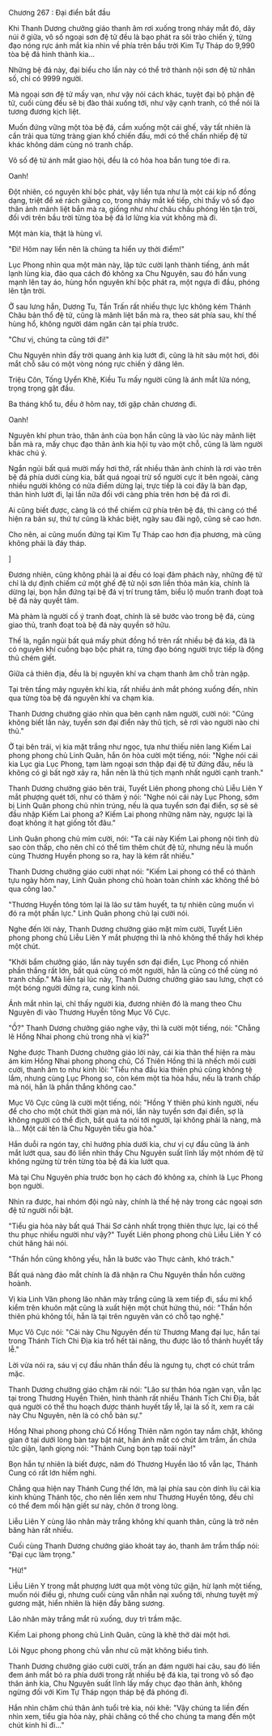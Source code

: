 




Chương 267 : Đại điển bắt đầu


Khi Thanh Dương chưởng giáo thanh âm rơi xuống trong nháy mắt đó, dãy núi ở giữa, vô số ngoại sơn đệ tử đều là bạo phát ra sôi trào chiến ý, từng đạo nóng rực ánh mắt kia nhìn về phía trên bầu trời Kim Tự Tháp do 9,990 tòa bệ đá hình thành kia...

Những bệ đá này, đại biểu cho lần này có thể trở thành nội sơn đệ tử nhân số, chỉ có 9999 người.

Mà ngoại sơn đệ tử mấy vạn, như vậy nói cách khác, tuyệt đại bộ phận đệ tử, cuối cùng đều sẽ bị đào thải xuống tới, như vậy cạnh tranh, có thể nói là tương đương kịch liệt.

Muốn đứng vững một tòa bệ đá, cầm xuống một cái ghế, vậy tất nhiên là cần trải qua từng tràng gian khổ chiến đấu, mới có thể chấn nhiếp đệ tử khác không dám cùng nó tranh chấp.

Vô số đệ tử ánh mắt giao hội, đều là có hỏa hoa bắn tung tóe đi ra.

Oanh!

Đột nhiên, có nguyên khí bộc phát, vậy liền tựa như là một cái kíp nổ đồng dạng, triệt để xé rách giằng co, trong nháy mắt kế tiếp, chỉ thấy vô số đạo thân ảnh mãnh liệt bắn mà ra, giống như như châu chấu phóng lên tận trời, đối với trên bầu trời từng tòa bệ đá lơ lửng kia vút không mà đi.

Một màn kia, thật là hùng vĩ.

"Đi! Hôm nay liền nên là chúng ta hiển uy thời điểm!"

Lục Phong nhìn qua một màn này, lập tức cười lạnh thành tiếng, ánh mắt lạnh lùng kia, đảo qua cách đó không xa Chu Nguyên, sau đó hắn vung mạnh lên tay áo, hùng hồn nguyên khí bộc phát ra, một ngựa đi đầu, phóng lên tận trời.

Ở sau lưng hắn, Dương Tu, Tần Trấn rất nhiều thực lực không kém Thánh Châu bản thổ đệ tử, cũng là mãnh liệt bắn mà ra, theo sát phía sau, khí thế hùng hổ, không người dám ngăn cản tại phía trước.

"Chư vị, chúng ta cũng tới đi!"

Chu Nguyên nhìn đầy trời quang ảnh kia lướt đi, cũng là hít sâu một hơi, đôi mắt chỗ sâu có một vòng nóng rực chiến ý dâng lên.

Triệu Côn, Tống Uyển Khê, Kiều Tu mấy người cũng là ánh mắt lửa nóng, trọng trọng gật đầu.

Ba tháng khổ tu, đều ở hôm nay, tới gặp chân chương đi.

Oanh!

Nguyên khí phun trào, thân ảnh của bọn hắn cũng là vào lúc này mãnh liệt bắn mà ra, mấy chục đạo thân ảnh kia hội tụ vào một chỗ, cũng là làm người khác chú ý.

Ngắn ngủi bất quá mười mấy hơi thở, rất nhiều thân ảnh chính là rơi vào trên bệ đá phía dưới cùng kia, bất quá ngoại trừ số người cực ít bên ngoài, càng nhiều người không có nửa điểm dừng lại, trực tiếp là coi đây là bàn đạp, thân hình lướt đi, lại lần nữa đối với càng phía trên hơn bệ đá rơi đi.

Ai cũng biết được, càng là có thể chiếm cứ phía trên bệ đá, thì càng có thể hiện ra bản sự, thứ tự cũng là khác biệt, ngày sau đãi ngộ, cũng sẽ cao hơn.

Cho nên, ai cũng muốn đứng tại Kim Tự Tháp cao hơn địa phương, mà cũng không phải là đáy tháp.

]

Đương nhiên, cũng không phải là ai đều có loại đảm phách này, những đệ tử chỉ là dự định chiếm cứ một ghế đệ tử nội sơn liền thỏa mãn kia, chính là dừng lại, bọn hắn đứng tại bệ đá vị trí trung tâm, biểu lộ muốn tranh đoạt toà bệ đá này quyết tâm.

Mà phàm là người cố ý tranh đoạt, chính là sẽ bước vào trong bệ đá, cùng giao thủ, tranh đoạt toà bệ đá này quyền sở hữu.

Thế là, ngắn ngủi bất quá mấy phút đồng hồ trên rất nhiều bệ đá kia, đã là có nguyên khí cuồng bạo bộc phát ra, từng đạo bóng người trực tiếp là động thủ chém giết.

Giữa cả thiên địa, đều là bị nguyên khí va chạm thanh âm chỗ tràn ngập.

Tại trên tầng mây nguyên khí kia, rất nhiều ánh mắt phóng xuống đến, nhìn qua từng tòa bệ đá nguyên khí va chạm kia.

Thanh Dương chưởng giáo nhìn qua bên cạnh năm người, cười nói: "Cũng không biết lần này, tuyển sơn đại điển này thủ tịch, sẽ rơi vào người nào chi thủ."

Ở tại bên trái, vị kia mặt trắng như ngọc, tựa như thiếu niên lang Kiếm Lai phong phong chủ Linh Quân, hắn ôn hòa cười một tiếng, nói: "Nghe nói cái kia Lục gia Lục Phong, tạm làm ngoại sơn thập đại đệ tử đứng đầu, nếu là không có gì bất ngờ xảy ra, hắn nên là thủ tịch mạnh nhất người cạnh tranh."

Thanh Dương chưởng giáo bên trái, Tuyết Liên phong phong chủ Liễu Liên Y mắt phượng quét tới, như có thâm ý nói: "Nghe nói cái này Lục Phong, sớm bị Linh Quân phong chủ nhìn trúng, nếu là qua tuyển sơn đại điển, sợ sẽ sẽ đầu nhập Kiếm Lai phong a? Kiếm Lai phong những năm này, ngược lại là đoạt không ít hạt giống tốt đâu."

Linh Quân phong chủ mỉm cười, nói: "Ta cái này Kiếm Lai phong nội tình dù sao còn thấp, cho nên chỉ có thể tìm thêm chút đệ tử, nhưng nếu là muốn cùng Thương Huyền phong so ra, hay là kém rất nhiều."

Thanh Dương chưởng giáo cười nhạt nói: "Kiếm Lai phong có thể có thành tựu ngày hôm nay, Linh Quân phong chủ hoàn toàn chính xác không thể bỏ qua công lao."

"Thương Huyền tông tóm lại là lão sư tâm huyết, ta tự nhiên cũng muốn vì đó ra một phần lực." Linh Quân phong chủ lại cười nói.

Nghe đến lời này, Thanh Dương chưởng giáo mặt mỉm cười, Tuyết Liên phong phong chủ Liễu Liên Y mắt phượng thì là nhỏ không thể thấy hơi khép một chút.

"Khởi bẩm chưởng giáo, lần này tuyển sơn đại điển, Lục Phong cố nhiên phần thắng rất lớn, bất quá cũng có một người, hẳn là cũng có thể cùng nó tranh chấp." Mà liền tại lúc này, Thanh Dương chưởng giáo sau lưng, chợt có một bóng người đứng ra, cung kính nói.

Ánh mắt nhìn lại, chỉ thấy người kia, đương nhiên đó là mang theo Chu Nguyên đi vào Thương Huyền tông Mục Vô Cực.

"Ồ?" Thanh Dương chưởng giáo nghe vậy, thì là cười một tiếng, nói: "Chẳng lẽ Hồng Nhai phong chủ trong nhà vị kia?"

Nghe được Thanh Dương chưởng giáo lời này, cái kia thân thể hiện ra màu ám kim Hồng Nhai phong phong chủ, Cố Thiên Hồng thì là nhếch môi cười cười, thanh âm to như kinh lôi: "Tiểu nha đầu kia thiên phú cũng không tệ lắm, nhưng cùng Lục Phong so, còn kém một tia hỏa hầu, nếu là tranh chấp mà nói, hẳn là phần thắng không cao."

Mục Vô Cực cũng là cười một tiếng, nói: "Hồng Y thiên phú kinh người, nếu để cho cho một chút thời gian mà nói, lần này tuyển sơn đại điển, sợ là không người có thể địch, bất quá ta nói tới người, lại không phải là nàng, mà là... Một cái tên là Chu Nguyên tiểu gia hỏa."

Hắn duỗi ra ngón tay, chỉ hướng phía dưới kia, chư vị cự đầu cũng là ánh mắt lướt qua, sau đó liền nhìn thấy Chu Nguyên suất lĩnh lấy một nhóm đệ tử không ngừng từ trên từng tòa bệ đá kia lướt qua.

Mà tại Chu Nguyên phía trước bọn họ cách đó không xa, chính là Lục Phong bọn người.

Nhìn ra được, hai nhóm đội ngũ này, chính là thế hệ này trong các ngoại sơn đệ tử người nổi bật.

"Tiểu gia hỏa này bất quá Thái Sơ cảnh nhất trọng thiên thực lực, lại có thể thu phục nhiều người như vậy?" Tuyết Liên phong phong chủ Liễu Liên Y có chút hăng hái nói.

"Thần hồn cũng không yếu, hẳn là bước vào Thực cảnh, khó trách."

Bất quá nàng đảo mắt chính là đã nhận ra Chu Nguyên thần hồn cường hoành.

Vị kia Linh Văn phong lão nhân mày trắng cũng là xem tiếp đi, sầu mi khổ kiểm trên khuôn mặt cũng là xuất hiện một chút hứng thú, nói: "Thần hồn thiên phú không tồi, hẳn là tại trên nguyên văn có chỗ tạo nghệ."

Mục Vô Cực nói: "Cái này Chu Nguyên đến từ Thương Mang đại lục, hắn tại trong Thánh Tích Chi Địa kia trổ hết tài năng, thu được lão tổ thánh huyết tẩy lễ."

Lời vừa nói ra, sáu vị cự đầu nhãn thần đều là ngưng tụ, chợt có chút trầm mặc.

Thanh Dương chưởng giáo chậm rãi nói: "Lão sư thân hóa ngàn vạn, vẫn lạc tại trong Thương Huyền Thiên, hình thành rất nhiều Thánh Tích Chi Địa, bất quá người có thể thu hoạch được thánh huyết tẩy lễ, lại là số ít, xem ra cái này Chu Nguyên, nên là có chỗ bản sự."

Hồng Nhai phong phong chủ Cố Hồng Thiên năm ngón tay nắm chặt, không gian ở tại dưới lòng bàn tay bật nát, hắn ánh mắt có chút âm trầm, ẩn chứa tức giận, lạnh giọng nói: "Thánh Cung bọn tạp toái này!"

Bọn hắn tự nhiên là biết được, năm đó Thương Huyền lão tổ vẫn lạc, Thánh Cung có rất lớn hiềm nghi.

Chẳng qua hiện nay Thánh Cung thế lớn, mà lại phía sau còn dính líu cái kia kinh khủng Thánh tộc, cho nên liền xem như Thương Huyền tông, đều chỉ có thể đem mối hận giết sư này, chôn ở trong lòng.

Liễu Liên Y cùng lão nhân mày trắng không khí quanh thân, cũng là trở nên băng hàn rất nhiều.

Cuối cùng Thanh Dương chưởng giáo khoát tay áo, thanh âm trầm thấp nói: "Đại cục làm trọng."

"Hừ!"

Liễu Liên Y trong mắt phượng lướt qua một vòng tức giận, hừ lạnh một tiếng, muốn nói điều gì, nhưng cuối cùng vẫn nhẫn nại xuống tới, nhưng tuyệt mỹ gương mặt, hiển nhiên là hiện đầy băng sương.

Lão nhân mày trắng mắt rủ xuống, duy trì trầm mặc.

Kiếm Lai phong phong chủ Linh Quân, cũng là khẽ thở dài một hơi.

Lôi Ngục phong phong chủ vẫn như cũ mặt không biểu tình.

Thanh Dương chưởng giáo cười cười, trấn an đám người hai câu, sau đó liền đem ánh mắt bỏ ra phía dưới trong rất nhiều bệ đá kia, tại trong vô số đạo thân ảnh kia, Chu Nguyên suất lĩnh lấy mấy chục đạo thân ảnh, không ngừng đối với Kim Tự Tháp ngọn tháp bệ đá phóng đi.

Hắn nhìn chăm chú thân ảnh tuổi trẻ kia, nói khẽ: "Vậy chúng ta liền đến nhìn xem, tiểu gia hỏa này, phải chăng có thể cho chúng ta mang đến một chút kinh hỉ đi..."




